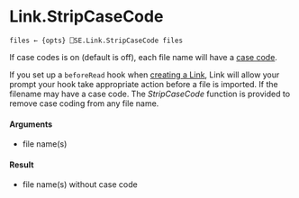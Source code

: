 # Link.StripCaseCode

    files ← {opts} ⎕SE.Link.StripCaseCode files

If case codes is on (default is off), each file name will have a [case code](Link.CaseCode.md#what-is-a-case-code). 

If you set up a `beforeRead` hook when [creating a Link](Link.Create.md), Link will allow your prompt your hook take appropriate action before a file is imported. If the filename may have a case code. The *StripCaseCode* function is provided to remove case coding from any file name.

#### Arguments

- file name(s)

#### Result

- file name(s) without case code